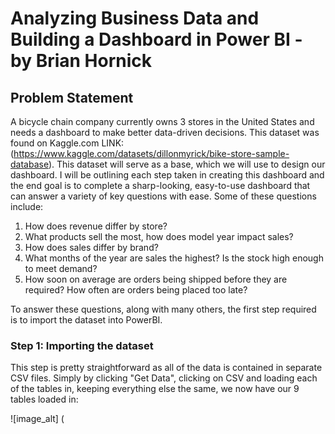 # Analyzing Business Data and Building a Dashboard in Power BI - by Brian Hornick
## Problem Statement
A bicycle chain company currently owns 3 stores in the United States and needs a dashboard to make better data-driven decisions. This dataset was found on Kaggle.com LINK: (https://www.kaggle.com/datasets/dillonmyrick/bike-store-sample-database). This dataset will serve as a base, which we will use to design our dashboard. I will be outlining each step taken in creating this dashboard and the end goal is to complete a sharp-looking, easy-to-use dashboard that can answer a variety of key questions with ease. Some of these questions include:

1. How does revenue differ by store?
2. What products sell the most, how does model year impact sales?
3. How does sales differ by brand?
4. What months of the year are sales the highest? Is the stock high enough to meet demand?
5. How soon on average are orders being shipped before they are required? How often are orders being placed too late?

To answer these questions, along with many others, the first step required is to import the dataset into PowerBI.

### Step 1: Importing the dataset

This step is pretty straightforward as all of the data is contained in separate CSV files. Simply by clicking "Get Data", clicking on CSV and loading each of the tables in, keeping everything else the same, we now have our 9 tables loaded in:

![image_alt] (
